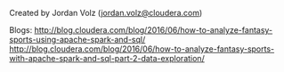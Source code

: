 Created by Jordan Volz (jordan.volz@cloudera.com)

Blogs: 
http://blog.cloudera.com/blog/2016/06/how-to-analyze-fantasy-sports-using-apache-spark-and-sql/
http://blog.cloudera.com/blog/2016/06/how-to-analyze-fantasy-sports-with-apache-spark-and-sql-part-2-data-exploration/
